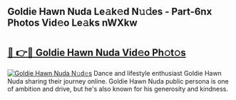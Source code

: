 ## Goldie Hawn Nuda Le𝚊k𝚎d N𝚞𝚍es - Part-6nx Photos Vid𝚎o Le𝚊ks nWXkw

# <h2><a href="http://fbeqm00.evod.top/?m=Goldie+Hawn+Nuda">🔗 👉🔴 Goldie Hawn Nuda Vid𝚎o Ph𝚘t𝚘s</a></h2>

[![Goldie Hawn Nuda N𝚞d𝚎s](https://i.imgur.com/8V9OHl7.gif)](http://fbeqm00.evod.top/?m=Goldie+Hawn+Nuda)
Dance and lifestyle enthusiast Goldie Hawn Nuda sharing their journey online. Goldie Hawn Nuda public persona is one of ambition and drive, but he's also known for his generosity and kindness. 
